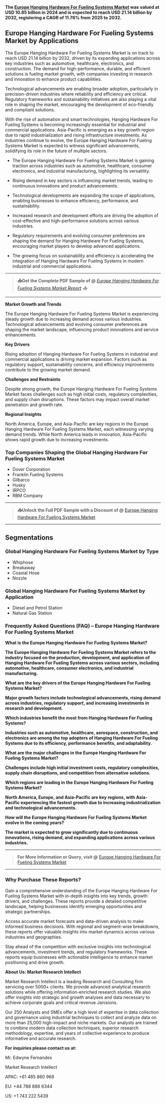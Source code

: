 <p><strong>The <a href="https://www.marketresearchintellect.com/download-sample/?rid=1052639&amp;utm_source=Pulse-April-Europe&amp;utm_medium=852">Europe Hanging Hardware For Fueling Systems Market</a> was valued at USD 10.85 billion in 2024 and is expected to reach USD 21.14 billion by 2032, registering a CAGR of 11.76% from 2025 to 2032.</strong></p><h2>Europe Hanging Hardware For Fueling Systems Market by Applications&nbsp;</h2><p><p>The Europe Hanging Hardware For Fueling Systems Market is on track to reach USD 21.14 billion by 2032, driven by its expanding applications across key industries such as automotive, healthcare, electronics, and construction. The demand for high-performance, durable, and efficient solutions is fueling market growth, with companies investing in research and innovation to enhance product capabilities.</p><p>Technological advancements are enabling broader adoption, particularly in precision-driven industries where reliability and efficiency are critical. Regulatory frameworks and sustainability initiatives are also playing a vital role in shaping the market, encouraging the development of eco-friendly and compliant solutions.</p><p>With the rise of automation and smart technologies, Hanging Hardware For Fueling Systems is becoming increasingly essential for industrial and commercial applications. Asia-Pacific is emerging as a key growth region due to rapid industrialization and rising infrastructure investments. As industries continue to evolve, the Europe Hanging Hardware For Fueling Systems Market is expected to witness significant advancements, solidifying its role in the future of multiple sectors.</p></p><ul><li><p>The Europe Hanging Hardware For Fueling Systems Market is gaining traction across industries such as automotive, healthcare, consumer electronics, and industrial manufacturing, highlighting its versatility.</p></li><li><p>Rising demand in key sectors is influencing market trends, leading to continuous innovations and product advancements.</p></li><li><p>Technological developments are expanding the scope of applications, enabling businesses to enhance efficiency, performance, and sustainability.</p></li><li><p>Increased research and development efforts are driving the adoption of cost-effective and high-performance solutions across various industries.</p></li><li><p>Regulatory requirements and evolving consumer preferences are shaping the demand for Hanging Hardware For Fueling Systems, encouraging market players to develop advanced applications.</p></li><li><p>The growing focus on sustainability and efficiency is accelerating the integration of Hanging Hardware For Fueling Systems in modern industrial and commercial applications.</p></li></ul><hr /><blockquote><p><strong><span class="font-[700]">📥Get the Complete PDF Sample of @ </span></strong><em><span class="font-[700]"><a href="https://www.marketresearchintellect.com/download-sample/?rid=1052639&amp;utm_source=Pulse-April-Europe&amp;utm_medium=852" target="_blank" data-tracking-control-name="article-ssr-frontend-pulse_little-text-block" data-tracking-will-navigate="" data-test-link="">Europe Hanging Hardware For Fueling Systems Market Report</a>&nbsp;📥</span></em></p></blockquote><hr /><p class="" data-start="77" data-end="360"><strong data-start="77" data-end="105">Market Growth and Trends</strong></p><p class="" data-start="77" data-end="360">The Europe Hanging Hardware For Fueling Systems Market is experiencing steady growth due to increasing demand across various industries. Technological advancements and evolving consumer preferences are shaping the market landscape, influencing product innovations and service enhancements.</p><p class="" data-start="362" data-end="606"><strong data-start="362" data-end="377">Key Drivers</strong></p><p class="" data-start="362" data-end="606">Rising adoption of Hanging Hardware For Fueling Systems in industrial and commercial applications is driving market expansion. Factors such as regulatory support, sustainability concerns, and efficiency improvements contribute to the growing market demand.</p><p class="" data-start="608" data-end="849"><strong data-start="608" data-end="637">Challenges and Restraints</strong></p><p class="" data-start="608" data-end="849">Despite strong growth, the Europe Hanging Hardware For Fueling Systems Market faces challenges such as high initial costs, regulatory complexities, and supply chain disruptions. These factors may impact overall market penetration and growth rate.</p><p class="" data-start="851" data-end="1095"><strong data-start="851" data-end="872">Regional Insights</strong></p><p class="" data-start="851" data-end="1095">North America, Europe, and Asia-Pacific are key regions in the Europe Hanging Hardware For Fueling Systems Market, each witnessing varying demand trends. While North America leads in innovation, Asia-Pacific shows rapid growth due to increasing investments.</p><p><h3>Top Companies Shaping the Global Hanging Hardware For Fueling Systems Market </h3><ul><li>Dover Corporation</li><li>Franklin Fueling Systems</li><li>Gilbarco</li><li>Husky</li><li>IRPCO</li><li>RBM Company</li></ul></p><hr /><blockquote><p><strong>📥Unlock the Full PDF Sample with a Discount of @</strong> <a href="https://www.marketresearchintellect.com/ask-for-discount/?rid=1052639&amp;utm_source=Pulse-April-Europe&amp;utm_medium=852">Europe Hanging Hardware For Fueling Systems Market</a></p></blockquote><hr /><p><h2>Segmentations</h2><h3>Global Hanging Hardware For Fueling Systems Market by Type</h3><ul><li>Whiphose</li><li>Breakaway</li><li>Coaxial Hose</li><li>Nozzle</li></ul><h3>Global Hanging Hardware For Fueling Systems Market by Application</h3><ul><li>Diesel and Petrol Station</li><li>Natural Gas Station</li></ul></p><h3><strong>Frequently Asked Questions (FAQ) &ndash; Europe Hanging Hardware For Fueling Systems Market</strong></h3><p><strong>What is the Europe Hanging Hardware For Fueling Systems Market?</strong></p><p><strong>The Europe Hanging Hardware For Fueling Systems Market refers to the industry focused on the production, development, and application of Hanging Hardware For Fueling Systems across various sectors, including automotive, healthcare, consumer electronics, and industrial manufacturing.</strong></p><p><strong>What are the key drivers of the Europe Hanging Hardware For Fueling Systems Market?</strong></p><p><strong>Major growth factors include technological advancements, rising demand across industries, regulatory support, and increasing investments in research and development.</strong></p><p><strong>Which industries benefit the most from Hanging Hardware For Fueling Systems?</strong></p><p><strong>Industries such as automotive, healthcare, aerospace, construction, and electronics are among the top adopters of Hanging Hardware For Fueling Systems due to its efficiency, performance benefits, and adaptability.</strong></p><p><strong>What are the major challenges in the Europe Hanging Hardware For Fueling Systems Market?</strong></p><p><strong>Challenges include high initial investment costs, regulatory complexities, supply chain disruptions, and competition from alternative solutions.</strong></p><p><strong>Which regions are leading in the Europe Hanging Hardware For Fueling Systems Market?</strong></p><p><strong>North America, Europe, and Asia-Pacific are key regions, with Asia-Pacific experiencing the fastest growth due to increasing industrialization and technological advancements.</strong></p><p><strong>How will the Europe Hanging Hardware For Fueling Systems Market evolve in the coming years?</strong></p><p><strong>The market is expected to grow significantly due to continuous innovations, rising demand, and expanding applications across various industries.</strong></p><hr /><blockquote><p><span class="font-[700]"><strong>For More Information or Query, visit&nbsp;@</strong>&nbsp;</span><span class="font-[700]"><a href="https://www.marketresearchintellect.com/product/hanging-hardware-for-fueling-systems-market/?utm_source=Linkedin&utm_medium=852" target="_blank" data-tracking-control-name="article-ssr-frontend-pulse_little-text-block" data-tracking-will-navigate="" data-test-link="">Europe Hanging Hardware For Fueling Systems Market</a></span></p></blockquote><hr /><h3><strong data-start="0" data-end="31">Why Purchase These Reports?</strong></h3><p class="" data-start="35" data-end="297">Gain a comprehensive understanding of the Europe Hanging Hardware For Fueling Systems Market with in-depth insights into key trends, growth drivers, and challenges. These reports provide a detailed competitive landscape, helping businesses identify emerging opportunities and strategic partnerships.</p><p class="" data-start="299" data-end="540">Access accurate market forecasts and data-driven analysis to make informed business decisions. With regional and segment-wise breakdowns, these reports offer valuable insights into market dynamics across various industries and geographies.</p><p class="" data-start="542" data-end="784">Stay ahead of the competition with exclusive insights into technological advancements, investment trends, and regulatory frameworks. These reports equip businesses with actionable intelligence to enhance market positioning and drive growth.</p><p><strong><span class="font-[700]">About Us: Market Research Intellect</span></strong></p><p><span class="">Market Research Intellect is a leading Research and Consulting firm servicing over 5000+ clients. We provide advanced analytical research solutions while offering information-enriched research studies.&nbsp;</span>We also offer insights into strategic and growth analyses and data necessary to achieve corporate goals and critical revenue Janisions.</p><p><span class="">Our 250 Analysts and SMEs offer a high level of expertise in data collection and governance using industrial techniques to collect and analyze data on more than 25,000 high-impact and niche markets. Our analysts are trained to combine modern data collection techniques, superior research methodology, expertise, and years of collective experience to produce informative and accurate research.</span></p><p><strong>For inquiries please contact us at:</strong></p><p>Mr. Edwyne Fernandes</p><p>Market Research Intellect</p><p>APAC: +61 485 860 968</p><p>EU: +44 788 886 6344</p><p>US: +1 743 222 5439</p>